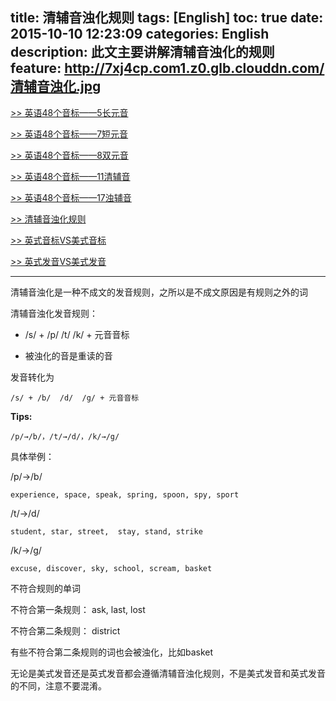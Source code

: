 title: 清辅音浊化规则
tags: [English]
toc: true
date: 2015-10-10 12:23:09
categories: English
description: 此文主要讲解清辅音浊化的规则
feature: http://7xj4cp.com1.z0.glb.clouddn.com/清辅音浊化.jpg
---
[>> 英语48个音标——5长元音](http://www.jasonai.com/2015/09/28/%E8%8B%B1%E8%AF%AD48%E4%B8%AA%E9%9F%B3%E6%A0%87%E2%80%94%E2%80%945%E9%95%BF%E5%85%83%E9%9F%B3/)

[>> 英语48个音标——7短元音](http://www.jasonai.com/2015/09/28/%E8%8B%B1%E8%AF%AD48%E4%B8%AA%E9%9F%B3%E6%A0%87%E2%80%94%E2%80%947%E7%9F%AD%E5%85%83%E9%9F%B3/)

[>> 英语48个音标——8双元音](http://www.jasonai.com/2015/09/28/%E8%8B%B1%E8%AF%AD48%E4%B8%AA%E9%9F%B3%E6%A0%87%E2%80%94%E2%80%948%E5%8F%8C%E5%85%83%E9%9F%B3/)

[>> 英语48个音标——11清辅音](http://www.jasonai.com/2015/09/28/%E8%8B%B1%E8%AF%AD48%E4%B8%AA%E9%9F%B3%E6%A0%87%E2%80%94%E2%80%9411%E6%B8%85%E8%BE%85%E9%9F%B3/)

[>> 英语48个音标——17浊辅音](http://www.jasonai.com/2015/09/28/%E8%8B%B1%E8%AF%AD48%E4%B8%AA%E9%9F%B3%E6%A0%87%E2%80%94%E2%80%9417%E6%B5%8A%E8%BE%85%E9%9F%B3/)

[>> 清辅音浊化规则](http://www.jasonai.com/2015/10/10/%E6%B8%85%E8%BE%85%E9%9F%B3%E6%B5%8A%E5%8C%96%E8%A7%84%E5%88%99/)

[>> 英式音标VS美式音标](http://www.jasonai.com/2015/09/29/%E8%8B%B1%E5%BC%8F%E9%9F%B3%E6%A0%87VS%E7%BE%8E%E5%BC%8F%E9%9F%B3%E6%A0%87/)

[>> 英式发音VS美式发音](http://www.jasonai.com/2015/10/10/%E8%8B%B1%E5%BC%8F%E5%8F%91%E9%9F%B3VS%E7%BE%8E%E5%BC%8F%E5%8F%91%E9%9F%B3/)

<!--more-->

---

清辅音浊化是一种不成文的发音规则，之所以是不成文原因是有规则之外的词

清辅音浊化发音规则：

+ /s/ + /p/  /t/  /k/ + 元音音标  

+ 被浊化的音是重读的音

发音转化为

    /s/ + /b/  /d/  /g/ + 元音音标

**Tips:**

    /p/→/b/，/t/→/d/，/k/→/g/

具体举例：

/p/→/b/   

    experience, space, speak, spring, spoon, spy, sport

/t/→/d/   

    student, star, street,  stay, stand, strike

/k/→/g/   
    
    excuse, discover, sky, school, scream, basket

不符合规则的单词

不符合第一条规则： ask,  last, lost

不符合第二条规则： district

有些不符合第二条规则的词也会被浊化，比如basket

无论是美式发音还是英式发音都会遵循清辅音浊化规则，不是美式发音和英式发音的不同，注意不要混淆。
